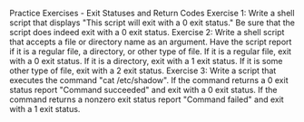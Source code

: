 Practice Exercises - Exit Statuses and Return
Codes
Exercise 1:
Write a shell script that displays "This script will exit with a 0 exit status." Be sure that the script
does indeed exit with a 0 exit status.
Exercise 2:
Write a shell script that accepts a file or directory name as an argument. Have the script report
if it is a regular file, a directory, or other type of file. If it is a regular file, exit with a 0 exit status.
If it is a directory, exit with a 1 exit status. If it is some other type of file, exit with a 2 exit status.
Exercise 3:
Write a script that executes the command "cat /etc/shadow". If the command returns a 0 exit
status report "Command succeeded" and exit with a 0 exit status. If the command returns a
non­zero exit status report "Command failed" and exit with a 1 exit status.
